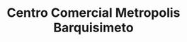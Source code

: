 ---
title: "Centro Comercial Metropolis Barquisimeto"
url: /barquisimeto/centro-comercial-metropolis-barquisimeto/
shop: Einkaufszentrum
---